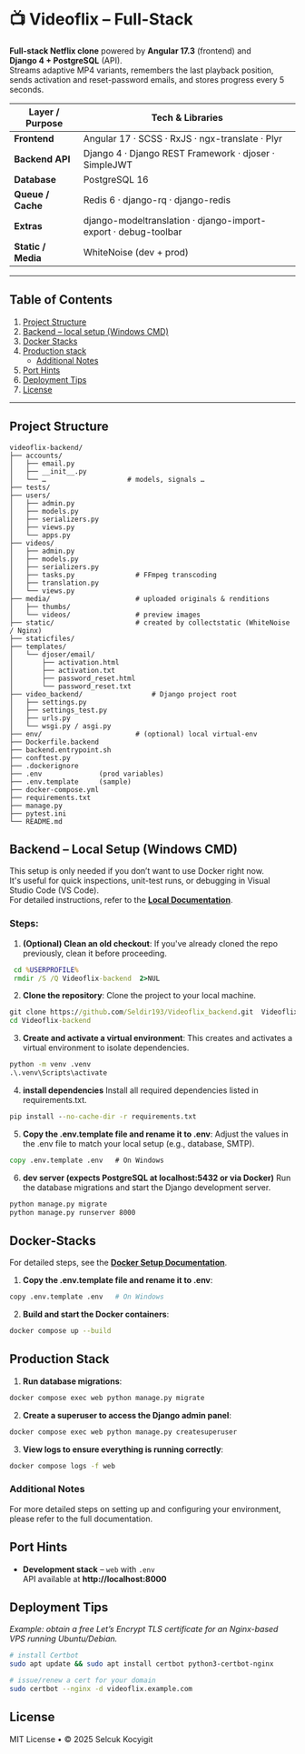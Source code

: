 # 📺 Videoflix – Full-Stack

**Full-stack Netflix clone** powered by **Angular 17.3** (frontend) and  
**Django 4 + PostgreSQL** (API).  
Streams adaptive MP4 variants, remembers the last playback position, sends
activation and reset-password emails, and stores progress every 5 seconds.

| Layer / Purpose    | Tech & Libraries                                               |
| ------------------ | -------------------------------------------------------------- |
| **Frontend**       | Angular 17 · SCSS · RxJS · ngx-translate · Plyr                |
| **Backend API**    | Django 4 · Django REST Framework · djoser · SimpleJWT          |
| **Database**       | PostgreSQL 16                                                  |
| **Queue / Cache**  | Redis 6 · django-rq · django-redis                             |
| **Extras**         | django-modeltranslation · django-import-export · debug-toolbar |
| **Static / Media** | WhiteNoise (dev + prod)                                        |

---

## Table of Contents

1. [Project Structure](#project-structure)
2. [Backend – local setup (Windows CMD)](#backend--local-setup-windows-cmd)
3. [Docker Stacks](#docker-stacks)
4. [Production stack](#production-stack)
   - [Additional Notes](#additional-notes)
5. [Port Hints](#port-hints)
6. [Deployment Tips](#deployment-tips)
7. [License](#license)

---

## Project Structure

```text
videoflix-backend/
├── accounts/
│   ├── email.py
│   ├── __init__.py
│   └── …                    # models, signals …
├── tests/
├── users/
│   ├── admin.py
│   ├── models.py
│   ├── serializers.py
│   ├── views.py
│   └── apps.py
├── videos/
│   ├── admin.py
│   ├── models.py
│   ├── serializers.py
│   ├── tasks.py               # FFmpeg transcoding
│   ├── translation.py
│   └── views.py
├── media/                     # uploaded originals & renditions
│   ├── thumbs/
│   └── videos/                # preview images
├── static/                    # created by collectstatic (WhiteNoise / Nginx)
├── staticfiles/
├── templates/
│   └── djoser/email/
│       ├── activation.html
│       ├── activation.txt
│       ├── password_reset.html
│       └── password_reset.txt
├── video_backend/                 # Django project root
│   ├── settings.py
│   ├── settings_test.py
│   ├── urls.py
│   └── wsgi.py / asgi.py
├── env/                       # (optional) local virtual-env
├── Dockerfile.backend
├── backend.entrypoint.sh
├── conftest.py
├── .dockerignore
├── .env              (prod variables)
├── .env.template     (sample)
├── docker-compose.yml
├── requirements.txt
├── manage.py
├── pytest.ini
└── README.md

```

## Backend – Local Setup (Windows CMD)

This setup is only needed if you don’t want to use Docker right now.  
It's useful for quick inspections, unit-test runs, or debugging in Visual Studio Code (VS Code).  
For detailed instructions, refer to the [**Local Documentation**](dokumentation.md#local-setup).

### Steps:

1. **(Optional) Clean an old checkout**:
   If you've already cloned the repo previously, clean it before proceeding.

```cmd
 cd %USERPROFILE%
 rmdir /S /Q Videoflix-backend  2>NUL
```

2. **Clone the repository**:
   Clone the project to your local machine.

```cmd
git clone https://github.com/Seldir193/Videoflix_backend.git  Videoflix-backend
cd Videoflix-backend
```

3. **Create and activate a virtual environment**:
   This creates and activates a virtual environment to isolate dependencies.

```cmd
python -m venv .venv
.\.venv\Scripts\activate
```

4. **install dependencies**
   Install all required dependencies listed in requirements.txt.

```cmd
pip install --no-cache-dir -r requirements.txt
```

5. **Copy the .env.template file and rename it to .env**:
   Adjust the values in the .env file to match your local setup (e.g., database, SMTP).

```cmd
copy .env.template .env   # On Windows
```

6. **dev server (expects PostgreSQL at localhost:5432 or via Docker)**
   Run the database migrations and start the Django development server.

```cmd
python manage.py migrate
python manage.py runserver 8000
```

## Docker-Stacks
For detailed steps, see the [**Docker Setup Documentation**](dokumentation.md#docker-setup).

1. **Copy the .env.template file and rename it to .env**:

```bash
copy .env.template .env   # On Windows
```

2. **Build and start the Docker containers**:

```bash
docker compose up --build

```

## Production Stack

1. **Run database migrations**:

```bash
docker compose exec web python manage.py migrate
```

2. **Create a superuser to access the Django admin panel**:

```bash
docker compose exec web python manage.py createsuperuser
```

3. **View logs to ensure everything is running correctly**:

```bash
docker compose logs -f web
```

### Additional Notes
For more detailed steps on setting up and configuring your environment, please refer to the full documentation.

## Port Hints

- **Development stack** – `web` with `.env`  
  API available at **http://localhost:8000**

## Deployment Tips

_Example: obtain a free Let’s Encrypt TLS certificate for an Nginx-based VPS
running Ubuntu/Debian._

```bash
# install Certbot
sudo apt update && sudo apt install certbot python3-certbot-nginx

# issue/renew a cert for your domain
sudo certbot --nginx -d videoflix.example.com
```

## License

MIT License • © 2025 Selcuk Kocyigit
